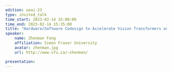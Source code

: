```yaml
---
edition: aaai-23
type: invited_talk
time_start: 2023-02-14 15:00:00
time_end: 2023-02-14 15:35:00
title: "Hardware/Software Codesign to Accelerate Vision Transformers on FPGAs"
speaker:
    name: Zhenman Fang 
    affiliation: Simon Fraser University
    avatar: zhenman.jpg  
    url: http://www.sfu.ca/~zhenman/

presentation: 
---
```


